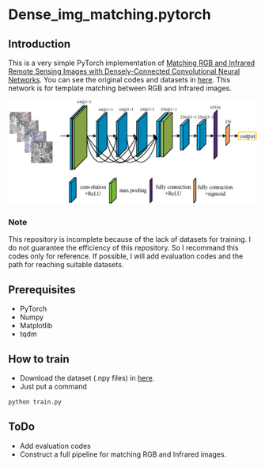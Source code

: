 # Dense_img_matching.pytorch

## Introduction

This is a very simple PyTorch implementation of [Matching RGB and Infrared Remote Sensing Images with Densely-Connected Convolutional Neural Networks](https://www.mdpi.com/2072-4292/11/23/2836). You can see the original codes and datasets in [here](http://gpcv.whu.edu.cn/data/Densely_Connected_CNN.html). This network is for template matching between RGB and Infrared images.

<p align="center"><img src="network.jpg" width="640"\></p>

### Note
This repository is incomplete because of the lack of datasets for training. I do not guarantee the efficiency of this repository. So I recommand this codes only for reference. If possible, I will add evaluation codes and the path for reaching suitable datasets. 

## Prerequisites
* PyTorch
* Numpy
* Matplotlib
* tqdm

## How to train
* Download the dataset (.npy files) in [here](http://gpcv.whu.edu.cn/data/Densely_Connected_CNN.html).
* Just put a command
```bash
python train.py
```
## ToDo
* Add evaluation codes
* Construct a full pipeline for matching RGB and Infrared images.
